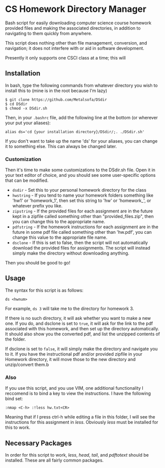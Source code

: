 # CS Homework Directory Manager
Bash script for easily downloading computer science course homework provided files and making the associated directories, in addition to navigating to them quickly from anywhere.

This script does nothing other than file management, conversion, and navigation; it does not interfere with or aid in software development.

Presently it only supports one CSCI class at a time; this will

## Installation ##
In bash, type the following commands from whatever directory you wish to install this to (mine is in the root because I'm lazy)
~~~~
$ git clone https://github.com/Metalsofa/DSdir
$ cd DSdir
$ chmod -x DSdir.sh
~~~~
Then, in your `.bashrc` file, add the following line at the bottom (or wherever your put your aliases):
~~~~
alias ds='cd {your installation directory}/DSdir/;. ./DSdir.sh'
~~~~
If you don't want to take up the name 'ds' for your aliases, you can change it to something else. This can always be changed later.

### Customization
Then it's time to make some customizations to the DSdir.sh file. Open it in your text editor of choice, and you should see some user-specific options that can be modified.
*  `dsdir` - Set this to your personal homework directory for the class
* `hwstring` - If you tend to name your homework folders something like 'hw1' or 'homework_1', then set this string to 'hw' or 'homework_', or whatever prefix you like.
* `zipstring` - If the provided files for each assignment are in the future kept in a zipfile called something other than "provided_files.zip", then you can change this to the appropriate name.
* `pdfstring` - If the homework instructions for each assignment are in the future in some pdf file called something other than 'hw.pdf', you can change this value to the appropriate file name.
* `dsclone` - If this is set to false, then the script will not automatically download the provided files for assignments. The script will instead simply make the directory without downloading anything.

Then you should be good to go!

## Usage
The syntax for this script is as follows:

`ds <hwnum>`

For example, `ds 3` will take me to the directory for homework 3.

If there is no such directory, it will ask whether you want to make a new one. If you do, and dsclone is set to `true`, it will ask for the link to the pdf associated with this homework, and then set up the directory automatically. It should also show you the converted pdf, and list the unzipped contents of the folder.

If dsclone is set to `false`, it will simply make the directory and navigate you to it. If you have the instructional pdf and/or provided zipfile in your Homework directory, it will move those to the new directory and unzip/convert them.b

### Also
If you use this script, and you use VIM, one additional functionality I reccomend is to bind a key to view the instructions. I have the following bind set:
~~~~
:nmap <C-h> :!less hw.txt<CR>
~~~~
Meaning that if I press ctrl-h while editing a file in this folder, I will see the instructions for this assignment in *less*. Obviously *less* must be installed for this to work.

## Necessary Packages
In order for this script to work, *less*, *head*, *tail*, and *pdftotext* should be installed. These are all fairly common packages.
